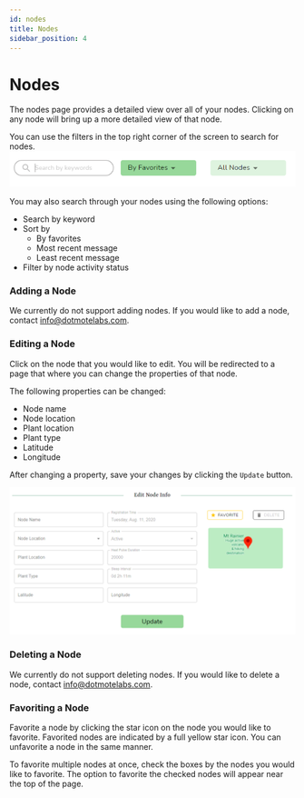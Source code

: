 ```yaml
---
id: nodes
title: Nodes
sidebar_position: 4
---
```


# Nodes

The nodes page provides a detailed view over all of your nodes. Clicking on any node will bring up a more detailed view of that node. 

You can use the filters in the top right corner of the screen to search for nodes.
![search](/img/nodes/search.png)

You may also search through your nodes using the following options:
* Search by keyword
* Sort by
    * By favorites
    * Most recent message
    * Least recent message
* Filter by node activity status


### Adding a Node

We currently do not support adding nodes. If you would like to add a node, contact <info@dotmotelabs.com>.

### Editing a Node

Click on the node that you would like to edit. You will be redirected to a page that where you can change the properties of that node.

The following properties can be changed:
* Node name
* Node location 
* Plant location
* Plant type
* Latitude
* Longitude

After changing a property, save your changes by clicking the `Update` button.

![details](/img/nodes/details.png)

### Deleting a Node

We currently do not support deleting nodes. If you would like to delete a node, contact <info@dotmotelabs.com>.

### Favoriting a Node

Favorite a node by clicking the star icon on the node you would like to favorite. Favorited nodes are indicated by a full yellow star icon. You can unfavorite a node in the same manner. 

To favorite multiple nodes at once, check the boxes by the nodes you would like to favorite. The option to favorite the checked nodes will appear near the top of the page.